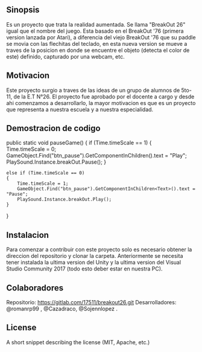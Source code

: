 ## Sinopsis

Es un proyecto que trata la realidad aumentada. Se llama "BreakOut 26" igual que el nombre del juego. Esta basado en el BreakOut '76 (primera version lanzada por Atari), a 
diferencia del viejo BreakOut '76 que su paddle se movia con las flechitas del teclado, en esta nueva version se mueve a traves de la posicion en donde se encuentre el objeto 
(detecta el color de este) definido, capturado por una webcam, etc.

## Motivacion

Este proyecto surgio a traves de las ideas de un grupo de alumnos de 5to-11, de la E.T N°26. El proyecto fue aprobado por el docente a cargo y desde ahi comenzamos a desarrollarlo,
la mayor motivacion es que es un proyecto que representa a nuestra escuela y a nuestra especialidad.

## Demostracion de codigo

public static void pauseGame()
{
    if (Time.timeScale == 1)
    {  
        Time.timeScale = 0;
        GameObject.Find("btn_pause").GetComponentInChildren<Text>().text = "Play";
        PlaySound.Instance.breakOut.Pause();
    }
    
    else if (Time.timeScale == 0)
    {   
        Time.timeScale = 1;
        GameObject.Find("btn_pause").GetComponentInChildren<Text>().text = "Pause";
        PlaySound.Instance.breakOut.Play();
    }
}

## Instalacion

Para comenzar a contribuir con este proyecto solo es necesario obtener la direccion del repositorio y clonar la carpeta. Anteriormente se necesita tener instalada la ultima version
del Unity y la ultima version del Visual Studio Community 2017 (todo esto deber estar en nuestra PC).


## Colaboradores

Repositorio: https://gitlab.com/17511/breakout26.git
Desarrolladores: @romanrp99 , @Cazadraco, @Sojennlopez .

## License

A short snippet describing the license (MIT, Apache, etc.)